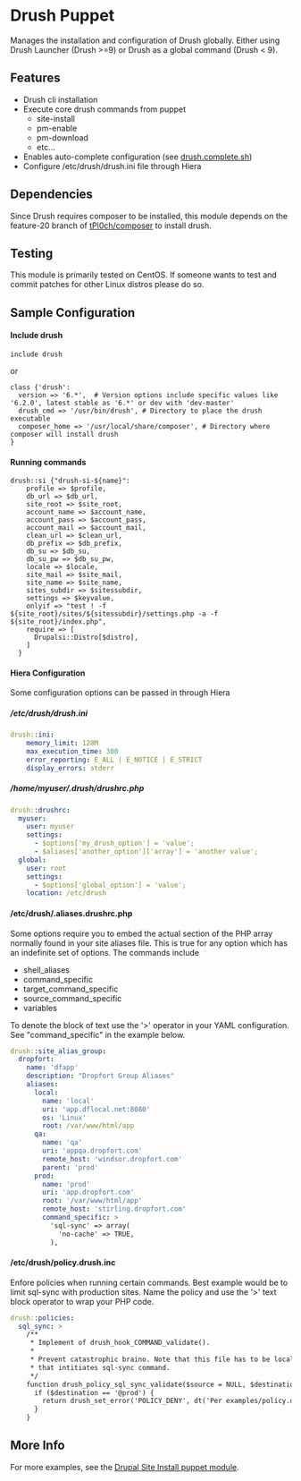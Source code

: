 Drush Puppet
===============

Manages the installation and configuration of Drush globally. Either using Drush Launcher (Drush >=9) or Drush as a global command (Drush < 9).

Features
--------

- Drush cli installation
- Execute core drush commands from puppet
    - site-install
    - pm-enable
    - pm-download
    - etc...
- Enables auto-complete configuration (see [drush.complete.sh](https://github.com/drush-ops/drush/blob/master/drush.complete.sh))
- Configure /etc/drush/drush.ini file through Hiera

Dependencies
------------

Since Drush requires composer to be installed, this module depends on the feature-20 branch of [tPl0ch/composer](https://forge.puppetlabs.com/tPl0ch/composer) to install drush.

Testing
-------

This module is primarily tested on CentOS. If someone wants to test and commit patches for other Linux distros please do so.

Sample Configuration
--------------------

#### Include drush
````puppet
include drush
````

or

````puppet
class {'drush':
  version => '6.*',  # Version options include specific values like '6.2.0', latest stable as '6.*' or dev with 'dev-master'
  drush_cmd => '/usr/bin/drush', # Directory to place the drush executable
  composer_home => '/usr/local/share/composer', # Directory where composer will install drush
}
````

#### Running commands
````puppet
drush::si {"drush-si-${name}":
    profile => $profile,
    db_url => $db_url,
    site_root => $site_root,
    account_name => $account_name,
    account_pass => $account_pass,
    account_mail => $account_mail,
    clean_url => $clean_url,
    db_prefix => $db_prefix,
    db_su => $db_su,
    db_su_pw => $db_su_pw,
    locale => $locale,
    site_mail => $site_mail,
    site_name => $site_name,
    sites_subdir => $sitessubdir,
    settings => $keyvalue,
    onlyif => "test ! -f ${site_root}/sites/${sitessubdir}/settings.php -a -f ${site_root}/index.php",
    require => [
      Drupalsi::Distro[$distro],
    ]
  }
````

#### Hiera Configuration

Some configuration options can be passed in through Hiera

##### /etc/drush/drush.ini

````yaml
drush::ini:
    memory_limit: 128M
    max_execution_time: 300
    error_reporting: E_ALL | E_NOTICE | E_STRICT
    display_errors: stderr
````
##### /home/myuser/.drush/drushrc.php

````yaml
drush::drushrc:
  myuser:
    user: myuser
    settings:
      - $options['my_drush_option'] = 'value';
      - $aliases['another_option']['array'] = 'another value';
  global:
    user: root
    settings:
      - $options['global_option'] = 'value';
    location: /etc/drush
````

#### /etc/drush/<aliasgroup>.aliases.drushrc.php

Some options require you to embed the actual section of the PHP array normally found in your site aliases file.
This is true for any option which has an indefinite set of options. The commands include

- shell_aliases
- command_specific
- target_command_specific
- source_command_specific
- variables

To denote the block of text use the '>' operator in your YAML configuration. See "command_specific" in the example below.

````yaml
drush::site_alias_group:
  dropfort:
    name: 'dfapp'
    description: "Dropfort Group Aliases"
    aliases:
      local:
        name: 'local'
        uri: 'app.dflocal.net:8080'
        os: 'Linux'
        root: /var/www/html/app
      qa:
        name: 'qa'
        uri: 'appqa.dropfort.com'
        remote_host: 'windsor.dropfort.com'
        parent: 'prod'
      prod:
        name: 'prod'
        uri: 'app.dropfort.com'
        root: '/var/www/html/app'
        remote_host: 'stirling.dropfort.com'
        command_specific: >
          'sql-sync' => array(
            'no-cache' => TRUE,
          ),
````

#### /etc/drush/policy.drush.inc

Enfore policies when running certain commands. Best example would be to limit sql-sync with production sites. Name the policy and use the '>' text block operator to wrap your PHP code.

````yaml
drush::policies:
  sql_sync: >
    /**
     * Implement of drush_hook_COMMAND_validate().
     *
     * Prevent catastrophic braino. Note that this file has to be local to the machine
     * that intitiates sql-sync command.
     */
    function drush_policy_sql_sync_validate($source = NULL, $destination = NULL) {
      if ($destination == '@prod') {
        return drush_set_error('POLICY_DENY', dt('Per examples/policy.drush.inc, you may never overwrite the production database.'));
      }
    }
````

## More Info
For more examples, see the [Drupal Site Install puppet module](https://github.com/coldfrontlabs/coldfrontlabs-drupalsi).
